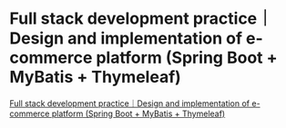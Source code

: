 # Full stack development practice｜Design and implementation of e-commerce platform (Spring Boot + MyBatis + Thymeleaf)
[Full stack development practice｜Design and implementation of e-commerce platform (Spring Boot + MyBatis + Thymeleaf)](https://aiwithcloud.com/2022/09/19/full_stack_development_practice%ef%bd%9cdesign_and_implementation_of_e_commerce_platform_spring_boot__mybatis__thymeleaf/)